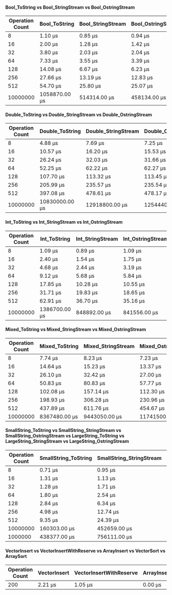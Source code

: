 
#### Bool_ToString vs Bool_StringStream vs Bool_OstringStream

| Operation Count | Bool_ToString | Bool_StringStream | Bool_OstringStream |
| ---- | ---- | ---- | ---- |
| 8 | 1.10 μs|0.85 μs|0.94 μs|
| 16 | 2.00 μs|1.28 μs|1.42 μs|
| 32 | 3.80 μs|2.03 μs|2.04 μs|
| 64 | 7.33 μs|3.55 μs|3.39 μs|
| 128 | 14.08 μs|6.67 μs|6.23 μs|
| 256 | 27.66 μs|13.19 μs|12.83 μs|
| 512 | 54.70 μs|25.80 μs|25.07 μs|
| 10000000 | 1058870.00 μs|514314.00 μs|458134.00 μs|


#### Double_ToString vs Double_StringStream vs Double_OstringStream

| Operation Count | Double_ToString | Double_StringStream | Double_OstringStream |
| ---- | ---- | ---- | ---- |
| 8 | 4.88 μs|7.69 μs|7.25 μs|
| 16 | 10.57 μs|16.20 μs|15.53 μs|
| 32 | 26.24 μs|32.03 μs|31.66 μs|
| 64 | 52.25 μs|62.22 μs|62.27 μs|
| 128 | 107.70 μs|113.32 μs|113.45 μs|
| 256 | 205.99 μs|235.57 μs|235.54 μs|
| 512 | 397.08 μs|478.61 μs|478.17 μs|
| 10000000 | 10830000.00 μs|12918800.00 μs|12544400.00 μs|


#### Int_ToString vs Int_StringStream vs Int_OstringStream

| Operation Count | Int_ToString | Int_StringStream | Int_OstringStream |
| ---- | ---- | ---- | ---- |
| 8 | 1.09 μs|0.89 μs|1.09 μs|
| 16 | 2.40 μs|1.54 μs|1.75 μs|
| 32 | 4.68 μs|2.44 μs|3.19 μs|
| 64 | 9.12 μs|5.68 μs|5.84 μs|
| 128 | 17.85 μs|10.28 μs|10.55 μs|
| 256 | 31.71 μs|19.83 μs|18.65 μs|
| 512 | 62.91 μs|36.70 μs|35.16 μs|
| 10000000 | 1386700.00 μs|848892.00 μs|841556.00 μs|


#### Mixed_ToString vs Mixed_StringStream vs Mixed_OstringStream

| Operation Count | Mixed_ToString | Mixed_StringStream | Mixed_OstringStream |
| ---- | ---- | ---- | ---- |
| 8 | 7.74 μs|8.23 μs|7.23 μs|
| 16 | 14.64 μs|15.23 μs|13.37 μs|
| 32 | 26.10 μs|32.42 μs|27.00 μs|
| 64 | 50.83 μs|80.83 μs|57.77 μs|
| 128 | 102.08 μs|157.14 μs|112.30 μs|
| 256 | 198.93 μs|306.28 μs|230.96 μs|
| 512 | 437.89 μs|611.76 μs|454.67 μs|
| 10000000 | 8367480.00 μs|9443050.00 μs|11741500.00 μs|


#### SmallString_ToString vs SmallString_StringStream vs SmallString_OstringStream vs LargeString_ToString vs LargeString_StringStream vs LargeString_OstringStream

| Operation Count | SmallString_ToString | SmallString_StringStream | SmallString_OstringStream | LargeString_ToString | LargeString_StringStream | LargeString_OstringStream |
| ---- | ---- | ---- | ---- | ---- | ---- | ---- |
| 8 | 0.71 μs|0.95 μs|1.17 μs|1.37 μs|1.79 μs|1.50 μs|
| 16 | 1.31 μs|1.13 μs|1.43 μs|1.70 μs|3.23 μs|2.44 μs|
| 32 | 1.28 μs|1.71 μs|1.74 μs|3.22 μs|5.25 μs|4.11 μs|
| 64 | 1.80 μs|2.54 μs|2.71 μs|6.20 μs|9.90 μs|9.19 μs|
| 128 | 2.84 μs|6.34 μs|4.90 μs|12.28 μs|18.87 μs|18.56 μs|
| 256 | 4.98 μs|12.74 μs|12.90 μs|24.33 μs|41.66 μs|46.14 μs|
| 512 | 9.35 μs|24.39 μs|20.87 μs|56.97 μs|95.26 μs|93.72 μs|
| 10000000 | 160303.00 μs|452659.00 μs|404348.00 μs|
| 1000000 | 438377.00 μs|756111.00 μs|1008580.00 μs|


#### VectorInsert vs VectorInsertWithReserve vs ArrayInsert vs VectorSort vs ArraySort

| Operation Count | VectorInsert | VectorInsertWithReserve | ArrayInsert | VectorSort | ArraySort |
| ---- | ---- | ---- | ---- | ---- | ---- |
| 200 | 2.21 μs|1.05 μs|0.00 μs|2.10 μs|2.05 μs|


